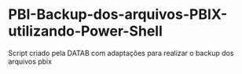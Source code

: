 # PBI-Backup-dos-arquivos-PBIX-utilizando-Power-Shell
Script criado pela DATAB com adaptações para realizar o backup dos arquivos pbix
